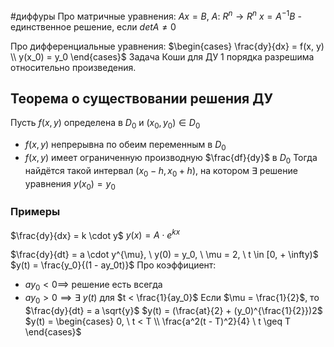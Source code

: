 #диффуры 
Про матричные уравнения:
$Ax = B, \ A: \ R^n \to R^n$
$x = A^{-1}B$ - единственное решение, если $detA \neq 0$

Про дифференциальные уравнения:
$\begin{cases} \frac{dy}{dx} = f(x, y) \\ y(x_0) = y_0 \end{cases}$
Задача Коши для ДУ 1 порядка разрешима относительно произведения.

## Теорема о существовании решения ДУ
Пусть $f(x, y)$ определена в $D_0$ и $(x_0, y_0) \in D_0$
- $f(x, y)$ непрерывна по обеим переменным в $D_0$
- $f(x, y)$ имеет ограниченную производную $\frac{df}{dy}$ в $D_0$
Тогда найдётся такой интервал $(x_0 - h, x_0 + h)$, на котором $\exists$ решение уравнения $y(x_0) = y_0$

### Примеры
$\frac{dy}{dx} = k \cdot y$
$y(x) = A \cdot e^{kx}$

$\frac{dy}{dt} = a \cdot y^{\mu}, \ y(0) = y_0, \ \mu = 2, \ t \in [0, + \infty)$
$y(t) = \frac{y_0}{(1 - ay_0t)}$
Про коэффициент:
- $ay_0 < 0 \implies$ решение есть всегда
- $ay_0 > 0 \implies \exists \ y(t)$ для $t < \frac{1}{ay_0}$
Если $\mu = \frac{1}{2}$, то $\frac{dy}{dt} = a \sqrt{y}$
$y(t) = (\frac{at}{2} + (y_0)^{\frac{1}{2}})2$
$y(t) = \begin{cases} 0, \ t < T \\ \frac{a^2(t - T)^2}{4} \ t \geq T \end{cases}$